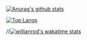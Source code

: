 
[![Anurag's github stats](https://github-readme-stats.vercel.app/api?username=Chayapol-c&theme=dracula)](https://github.com/Chayapol-c/github-readme-stats)

[![Top Langs](https://github-readme-stats.vercel.app/api/top-langs/?username=Chayapol-c&layout=compact&theme=dracula)](https://github.com/Chayapol-c/github-readme-stats)

//[![willianrod's wakatime stats](https://github-readme-stats.vercel.app/api/wakatime?username=Chayapol-c&layout=compact&theme=dracula)](https://github.com/Chayapol-c/github-readme-stats)
